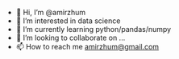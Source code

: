 - 👋 Hi, I’m @amirzhum
- 👀 I’m interested in data science
- 🌱 I’m currently learning python/pandas/numpy
- 💞️ I’m looking to collaborate on ...
- 📫 How to reach me amirzhum@gmail.com

<!---
amirzhum/amirzhum is a ✨ special ✨ repository because its `README.md` (this file) appears on your GitHub profile.
You can click the Preview link to take a look at your changes.
--->
